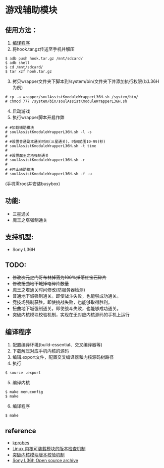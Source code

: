 # 游戏辅助模块

## 使用方法：
1. [编译程序](#compile)
2. 将hook.tar.gz传送至手机并解压
```
$ adb push hook.tar.gz /mnt/sdcard/
$ adb shell
$ cd /mnt/sdcard/
$ tar xzf hook.tar.gz
```
3. 拷贝wrapper文件夹下脚本到/system/bin/文件夹下并添加执行权限(以L36H为例)
```
# cp -a wrapper/soulAssistKmoduleWrapperL36H.sh /system/bin/
# chmod 777 /system/bin/soulAssistKmoduleWrapperL36H.sh
```
4. 启动游戏
5. 执行wrapper脚本开启作弊
```
# #加载辅助模块
# soulAssistKmoduleWrapperL36H.sh -l -s
# 
# #设置普通副本通关时间(三星通关)，时间范围10-99(秒)
# soulAssistKmoduleWrapperL36H.sh -t time
# 
# #设置魔王之塔强制通关
# soulAssistKmoduleWrapperL36H.sh -r
# 
# #停止辅助模块
# soulAssistKmoduleWrapperL36H.sh -f -u
```
(手机需root并安装busybox)

## 功能:
* 三星通关
* 魔王之塔强制通关

## 支持机型:
* Sony L36H

## TODO:
* ~~修改次元之门哥布林掉落为100%掉落红宝石碎片~~
* ~~修改扭曲地下城掉咯碎片数量~~
* 魔王之塔通关时间修改(防服务器检测)
* 普通地下城强制通关。即使战斗失败，也能够成功通关。
* 竞技场强制获胜。即使挑战失败，也能够取得胜利。
* 扭曲地下城强制通关。即使战斗失败，也能够成功通关。
* 突破内核模块校验机制，实现在无对应内核源码的手机上运行

## <span id="compile">编译程序</span>
1. 配置编译环境(build-essential、交叉编译器等)
2. 下载解压对应手机内核的源码
3. 编辑.export文件，配置交叉编译器和内核源码树路径
4. 执行  
```
$ source .export
```
5. 编译内核
```
$ make menuconfig
$ make
```
6. 编译程序
```
$ make
```

## reference
* [kprobes](http://lxr.linux.no/linux+v3.8.2/Documentation/kprobes.txt)  
* [Linux 内核可装载模块的版本检查机制](http://www.ibm.com/developerworks/cn/linux/l-cn-kernelmodules/index.html)  
* [突破内核模块版本校验机制](https://yq.aliyun.com/articles/1724)  
* [Sony L36h Open source archive](http://developer.sonymobile.com/downloads/xperia-open-source-archives/open-source-archive-for-build-10-5-1-a-0-292/)
